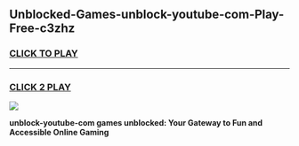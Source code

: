 
## Unblocked-Games-unblock-youtube-com-Play-Free-c3zhz
<h3>
<a href="https://premium76.site?title=unblock-youtube-com&ref=21A">CLICK TO PLAY</a></h3>
<hr>

<h3>
<a href="https://premium76.site?title=unblock-youtube-com&ref=21A">CLICK 2 PLAY</a>
  
</h3>

<a href="https://premium76.site?title=unblock-youtube-com&ref=21A"><img src="https://clearcache.store/games.png"></a>


**unblock-youtube-com games unblocked: Your Gateway to Fun and Accessible Online Gaming**

